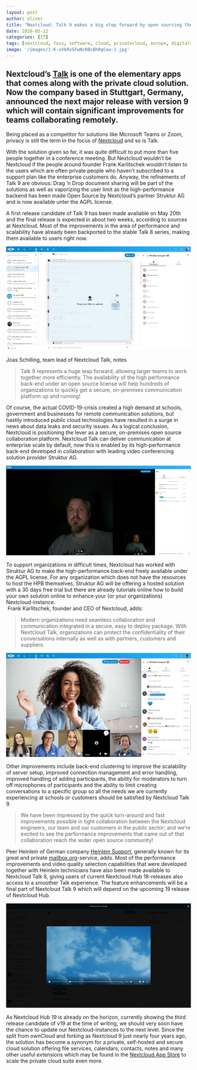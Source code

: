 ```yaml
---
layout: post
author: oliver
title: "Nextcloud: Talk 9 makes a big step forward by open sourcing the high-performance backend"
date: 2020-05-22
categories: [IT]
tags: [nextcloud, foss, software, cloud, privatecloud, europe, digitalsovereignty]     # TAG names should always be lowercase
image: '/images/1-K-xVkRxSFwNc0BcBh0gCow-1.jpg'
---
```


## Nextcloud’s [Talk](https://nextcloud.com/talk/) is one of the elementary apps that comes along with the private cloud solution. Now the company based in Stuttgart, Germany, announced the next major release with version 9 which will contain significant improvements for teams collaborating remotely.

Being placed as a competitor for solutions like Microsoft Teams or Zoom, privacy is still the term in the focus of [Nextcloud](https://nextcloud.com/) and so is Talk.

With the solution given so far, it was quite difficult to put more than five people together in a conference meeting. But Nextcloud wouldn’t be Nextcloud if the people around founder Frank Karlitschek wouldn’t listen to the users which are often private people who haven’t subscribed to a support plan like the enterprise customers do. Anyway, the refinements of Talk 9 are obvious: Drag ’n Drop document sharing will be part of the solutions as well as vaporizing the user limit as the high-performance backend has been made Open Source by Nextcloud’s partner Struktur AG and is now available unter the AGPL license.

A first release candidate of Talk 9 has been made available on May 20th and the final release is expected in about two weeks, according to sources at Nextcloud. Most of the improvements in the area of performance and scalability have already been backported to the stable Talk 8 series, making them available to users right now.

![](../images/1-A2OGToRO2FBDvyK47qnpSQ.jpg)

Joas Schilling, team lead of Nextcloud Talk, notes

> Talk 9 represents a huge leap forward, allowing larger teams to work together more efficiently. The availability of the high performance back-end under an open source license will help hundreds of organizations to quickly get a secure, on-premises communication platform up and running!

Of course, the actual COVID-19-crisis created a high demand at schools, government and businesses for remote communication solutions, but hastily introduced public cloud technologies have resulted in a surge in news about data leaks and security issues. As a logical conclusion, Nextcloud is positioning the lever as a secure, on-premises open source collaboration platform. Nextcloud Talk can deliver communication at enterprise scale by default, now this is enabled by its high-performance back-end developed in collaboration with leading video conferencing solution provider Struktur AG.

![](../images/1-YOnmwvAlQdAMnudSISS0EQ.jpg)

To support organizations in difficult times, Nextcloud has worked with Struktur AG to make the high-performance back-end freely available under the AGPL license. For any organization which does not have the resources to host the HPB themselves, Struktur AG will be offering a hosted solution with a 30 days free trial but there are already tutorials online how to build your own solution online to enhance your (or your organizations) Nextcloud-instance.  
 Frank Karlitschek, founder and CEO of Nextcloud, adds:

> Modern organizations need seamless collaboration and communication integrated in a secure, easy to deploy package. With Nextcloud Talk, organizations can protect the confidentiality of their conversations internally as well as with partners, customers and suppliers.

![](../images/1-jnvfvhM6yrUrWYv7VDMxGA.jpg)

Other improvements include back-end clustering to improve the scalability of server setup, improved connection management and error handling, improved handling of adding participants, the ability for moderators to turn off microphones of participants and the ability to limit creating conversations to a specific group so all the needs we are currently experiencing at schools or customers should be satisfied by Nextcloud Talk 9.

> We have been impressed by the quick turn-around and fast improvements possible in tight collaboration between the Nextcloud engineers, our team and our customers in the public sector; and we’re excited to see the performance improvements that came out of that collaboration reach the wider open source community!

Peer Heinlein of German company [Heinlein Support](https://www.heinlein-support.de/), generally known for its great and private [mailbox.org](https://mailbox.org/)\-service, adds. Most of the performance improvements and video quality selection capabilities that were developed together with Heinlein technicians have also been made available to Nextcloud Talk 8, giving users of current Nextcloud Hub 18-releases also access to a smoother Talk experience. The feature enhancements will be a final part of Nextcloud Talk 9 which will depend on the upcoming 19 release of Nextcloud Hub.

![](../images/1-pN-m4hMu9x4W1_CDtSEhkA.jpg)

As Nextcloud Hub 19 is already on the horizon, currently showing the third release candidate of v19 at the time of writing, we should very soon have the chance to update our Nextcloud-instances to the next level. Since the split from ownCloud and forking as Nextcloud 9 just nearly four years ago, the solution has become a synonym for a private, self-hosted and secure cloud solution offering file services, calendars, contacts, notes and many other useful extensions which may be found in the [Nextcloud App Store](https://apps.nextcloud.com/) to scale the private cloud suite even more.